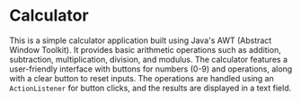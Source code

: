 # Calculator
This is a simple calculator application built using Java's AWT (Abstract Window Toolkit). It provides basic arithmetic operations such as addition, subtraction, multiplication, division, and modulus. The calculator features a user-friendly interface with buttons for numbers (0-9) and operations, along with a clear button to reset inputs. The operations are handled using an `ActionListener` for button clicks, and the results are displayed in a text field.
